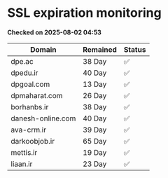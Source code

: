 # SSL expiration monitoring

**Checked on 2025-08-02 04:53**

| Domain | Remained | Status       |
|--------|----------|--------------|
| dpe.ac     | 38 Day   | ✅ |
| dpedu.ir     | 40 Day   | ✅ |
| dpgoal.com     | 13 Day   | ✅ |
| dpmaharat.com     | 26 Day   | ✅ |
| borhanbs.ir     | 38 Day   | ✅ |
| danesh-online.com     | 40 Day   | ✅ |
| ava-crm.ir     | 39 Day   | ✅ |
| darkoobjob.ir     | 65 Day   | ✅ |
| mettis.ir     | 19 Day   | ✅ |
| liaan.ir     | 23 Day   | ✅ |
